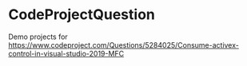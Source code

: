 # CodeProjectQuestion
Demo projects for https://www.codeproject.com/Questions/5284025/Consume-activex-control-in-visual-studio-2019-MFC

